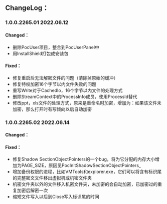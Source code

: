 ## ChangeLog：
### 1.0.0.2265.01 2022.06.12
#### Changed：
- 删除PocUser项目，整合到PocUserPanel中
- 用InstallShield打包成安装包
#### Fixed：
- 修复重启后无法解密文件的问题（清除掉原始的缓冲）
- 修复特权加密16个字节以内文件失败的问题
- 重写Write对于CachedIo，16个字节以内文件的处理方式
- 删除StreamContext中的ProcessInfo成员，使用ProcessId替代
- 修改ppt，xls文件的处理方式，原来是重命名时加密，增加为：如果该文件未加密，那么打开时有写倾向以后自动加密
  
### 1.0.0.2265.02 2022.06.14
#### Changed：
#### Fixed：
- 修复Shadow SectionObjectPointers的一个bug，将为它分配的内存大小增加为PAGE_SIZE，原因见PocInitShadowSectionObjectPointers_
- 增加备份权限的进程，比如VMTools和explorer.exe，它们可以将含有标识尾的完整密文文件移出虚拟机或机密文件夹
- 机密文件夹以外的文件移入机密文件夹，未加密的会自动加密，已加密过的重复加密后解密一次
- 缩短文件写入以后到Close写入标识尾的时间